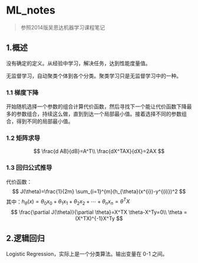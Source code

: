# ML_notes

> 参照2014版吴恩达机器学习课程笔记

## 1.概述

没有确定的定义。从经验中学习，解决任务，达到性能度量值。

无监督学习，自动聚类个体到各个分类。聚类学习只是无监督学习中的一种。

### 1.1 梯度下降

开始随机选择一个参数的组合计算代价函数，然后寻找下一个能让代价函数下降最多的参数组合，持续这么做，直到到达一个局部最小值。接着选择不同的参数组合，得到不同的局部最小值。

### 1.2 矩阵求导

$$
\frac{d AB}{dB}=A^T\\
\frac{dX^TAX}{dX}=2AX
$$

### 1.3 回归公式推导

代价函数：
$$
J(\theta)=\frac{1}{2m} \sum_{i=1}^{m}(h_{\theta}(x^{i})-y^{(i)})^2
$$
其中：$h_{\theta}(x)=\theta_0x_0+\theta_1x_1+\theta_2x_2+\cdots+\theta_nx_n=\theta^TX$
$$
\frac{\partial J(\theta)}{\partial \theta}=X^TX \theta-X^Ty=0\\
\theta = (X^TX)^{-1}X^Ty
$$

## 2.逻辑回归

Logistic Regression，实际上是一个分类算法。输出变量在 0-1 之间。

























